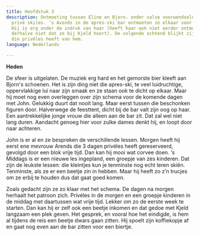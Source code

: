```yaml
---
title: Hoofdstuk 3
description: Ontmoeting tussen Eline en Bjorn. onder valse voorwendselen gaat ze op
  privé skiles. ‘s Avonds in de après-ski bar ontmoeten ze elkaar voor het eerst.
  Hij is erg onder de indruk van haar (heeft haar ook niet eerder ontmoet en weet
  derhalve niet dat ze bij Kjeld hoort). De volgende ochtend blijkt zij het te zijn
  die privéles heeft van hem.
language: Nederlands

---
```

**Heden**

De sfeer is uitgelaten. De muziek erg hard en het gemorste bier kleeft aan Bjorn's schoenen. Het is zijn ding niet die apres-ski, te veel luidruchtige, oppervlakkige lui naar zijn smaak en ze staan ook te dicht op elkaar. Maar hij moet nog even overleggen over zijn schema voor de komende dagen met John. Gelukkig duurt dat nooit lang. Maar eerst tussen die beschonken figuren door. Halverwege de feesttent, dicht bij de bar valt zijn oog op haar. Een aantrekkelijke jonge vrouw die alleen aan de bar zit. Dat zal wel niet lang duren. Aandacht genoeg hier voor zulke dames denkt hij, en loopt door naar achteren.

John is er al en ze bespreken de verschillende lessen. Morgen heeft hij eerst ene mevrouw Arends die 3 dagen privéles heeft gereserveerd, gevolgd door een blok vrije tijd. Dan kan hij mooi wat corvee doen. ‘s Middags is er een nieuwe les ingepland, een groepje van zes kinderen. Dat zijn de leukste lessen: die kleintjes kun je tenminste nog echt leren skiën. Tenminste, als ze er een beetje zin in hebben. Maar hij heeft zo z’n trucjes om ze erbij te houden dus dat gaat goed komen.

Zoals gedacht zijn ze zo klaar met het schema. De dagen na morgen herhaalt het patroon zich. Privéles in de morgen en een groepje kinderen in de middag met daartussen wat vrije tijd. Lekker om zo de eerste week te starten. Dan kan hij er zelf ook een beetje inkomen en dat gedoe met Kjeld langzaam een plek geven. Het gesprek, en vooral hoe het eindigde, is hem al tijdens de reis een beetje dwars gaan zitten. Hij spoelt zijn koffiekopje af en gaat nog even aan de bar zitten voor een biertje.